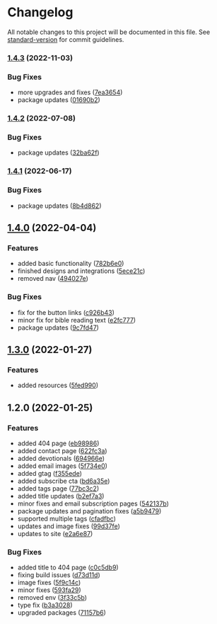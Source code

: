 # Changelog

All notable changes to this project will be documented in this file. See [standard-version](https://github.com/conventional-changelog/standard-version) for commit guidelines.

### [1.4.3](https://github.com/CandeeGenerations/read-your-bible-through/compare/v1.4.2...v1.4.3) (2022-11-03)


### Bug Fixes

* more upgrades and fixes ([7ea3654](https://github.com/CandeeGenerations/read-your-bible-through/commit/7ea36548adc3e3d4a4424b10cefad5a7a24b0540))
* package updates ([01690b2](https://github.com/CandeeGenerations/read-your-bible-through/commit/01690b208c888ad74a8b8d7e884d59df72d0d93f))

### [1.4.2](https://github.com/CandeeGenerations/read-your-bible-through/compare/v1.4.1...v1.4.2) (2022-07-08)


### Bug Fixes

* package updates ([32ba62f](https://github.com/CandeeGenerations/read-your-bible-through/commit/32ba62f7f79380e11f2501615b4704ebb3fa5c50))

### [1.4.1](https://github.com/CandeeGenerations/read-your-bible-through/compare/v1.4.0...v1.4.1) (2022-06-17)


### Bug Fixes

* package updates ([8b4d862](https://github.com/CandeeGenerations/read-your-bible-through/commit/8b4d862f9dee62152fffa1c9aa95ad2225419e19))

## [1.4.0](https://github.com/CandeeGenerations/read-your-bible-through/compare/v1.3.0...v1.4.0) (2022-04-04)


### Features

* added basic functionality ([782b6e0](https://github.com/CandeeGenerations/read-your-bible-through/commit/782b6e0cd8c1a278aec48171fe9fd0d3b03b7d72))
* finished designs and integrations ([5ece21c](https://github.com/CandeeGenerations/read-your-bible-through/commit/5ece21c0643db19be7e2b91b3403fed362ec7e23))
* removed nav ([494027e](https://github.com/CandeeGenerations/read-your-bible-through/commit/494027e0fb72042535b8a1e948fe1e07d06e95d9))


### Bug Fixes

* fix for the button links ([c926b43](https://github.com/CandeeGenerations/read-your-bible-through/commit/c926b4333f6f18d1e02758ec31d59199d152b8b2))
* minor fix for bible reading text ([e2fc777](https://github.com/CandeeGenerations/read-your-bible-through/commit/e2fc777a9acabb89277fd02c2d784ff28d7b6fa7))
* package updates ([9c7fd47](https://github.com/CandeeGenerations/read-your-bible-through/commit/9c7fd47054ccac4e6a1b7e9435e79042f05a6c5b))

## [1.3.0](https://github.com/CandeeGenerations/tyler-candee-kjv-nextjs/compare/v1.2.0...v1.3.0) (2022-01-27)


### Features

* added resources ([5fed990](https://github.com/CandeeGenerations/tyler-candee-kjv-nextjs/commit/5fed9901ac4d3e231f66c101b040f808a55d8324))

## 1.2.0 (2022-01-25)


### Features

* added 404 page ([eb98986](https://github.com/CandeeGenerations/tyler-candee-kjv-nextjs/commit/eb9898627dfe518e4d26a05dcc625ae99da022c6))
* added contact page ([622fc3a](https://github.com/CandeeGenerations/tyler-candee-kjv-nextjs/commit/622fc3ac4b41aeebd13e1d4506f25938e9d54643))
* added devotionals ([694966e](https://github.com/CandeeGenerations/tyler-candee-kjv-nextjs/commit/694966e041e4f8200e0a9cbb3e5dee81076d34d1))
* added email images ([5f734e0](https://github.com/CandeeGenerations/tyler-candee-kjv-nextjs/commit/5f734e0c609e810778208d23f5f2b3df7f42b8ab))
* added gtag ([f355ede](https://github.com/CandeeGenerations/tyler-candee-kjv-nextjs/commit/f355ede98186fa32127dae6570303808d9970a70))
* added subscribe cta ([bd6a35e](https://github.com/CandeeGenerations/tyler-candee-kjv-nextjs/commit/bd6a35ed2645ba7e53539c311d2aabe092437013))
* added tags page ([77bc3c2](https://github.com/CandeeGenerations/tyler-candee-kjv-nextjs/commit/77bc3c23684ebb3078e42eb01f54fe649e88b1b8))
* added title updates ([b2ef7a3](https://github.com/CandeeGenerations/tyler-candee-kjv-nextjs/commit/b2ef7a3a4f658145d8fdac5946a74695837864a0))
* minor fixes and email subscription pages ([542137b](https://github.com/CandeeGenerations/tyler-candee-kjv-nextjs/commit/542137b58102a94cc9ce718e242eaf38de724448))
* package updates and pagination fixes ([a5b9479](https://github.com/CandeeGenerations/tyler-candee-kjv-nextjs/commit/a5b9479d9f30d6839815e1b5a7d3c9c37a92b6d4))
* supported multiple tags ([cfadfbc](https://github.com/CandeeGenerations/tyler-candee-kjv-nextjs/commit/cfadfbca621a0bd5b2f10f2501a253a55f90d1f7))
* updates and image fixes ([99d37fe](https://github.com/CandeeGenerations/tyler-candee-kjv-nextjs/commit/99d37fe87eeb8252be126898e64ec256e794896e))
* updates to site ([e2a6e87](https://github.com/CandeeGenerations/tyler-candee-kjv-nextjs/commit/e2a6e87883ce9baf575a04ffccc1dd4b43ee5f74))


### Bug Fixes

* added title to 404 page ([c0c5db9](https://github.com/CandeeGenerations/tyler-candee-kjv-nextjs/commit/c0c5db998ce05dc1db0ca32eeea195c5e0486828))
* fixing build issues ([d73d11d](https://github.com/CandeeGenerations/tyler-candee-kjv-nextjs/commit/d73d11d632a0840692dd4b4e2a483c96a19a75bf))
* image fixes ([5f9c14c](https://github.com/CandeeGenerations/tyler-candee-kjv-nextjs/commit/5f9c14c914de59bd15899f3fb0900432461e4740))
* minor fixes ([593fa29](https://github.com/CandeeGenerations/tyler-candee-kjv-nextjs/commit/593fa293275039add8f37f4133b517abb8f747fc))
* removed env ([3f33c5b](https://github.com/CandeeGenerations/tyler-candee-kjv-nextjs/commit/3f33c5b459242a09c1704b390c7a6d676ebb4f13))
* type fix ([b3a3028](https://github.com/CandeeGenerations/tyler-candee-kjv-nextjs/commit/b3a302815001fc963dbc9bed7580b57553819d7f))
* upgraded packages ([71157b6](https://github.com/CandeeGenerations/tyler-candee-kjv-nextjs/commit/71157b6681532c0eb05f6674a43c42b932f26d44))
